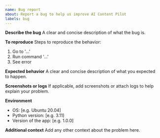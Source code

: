```yaml
---
name: Bug report
about: Report a bug to help us improve AI Content Pilot
labels: bug
---
```


**Describe the bug**
A clear and concise description of what the bug is.

**To reproduce**
Steps to reproduce the behavior:
1. Go to '...'
2. Run command '...'
3. See error

**Expected behavior**
A clear and concise description of what you expected to happen.

**Screenshots or logs**
If applicable, add screenshots or attach logs to help explain your problem.

**Environment**
- OS: [e.g. Ubuntu 20.04]
- Python version: [e.g. 3.11]
- Version of the app: [e.g. 1.0.0]

**Additional context**
Add any other context about the problem here.
